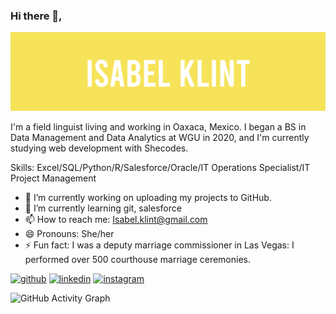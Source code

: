 ### Hi there 👋,

<img src="https://raw.githubusercontent.com/isabelklint/isabelklint/main/some-banner.001.jpeg">

I'm a field linguist living and working in Oaxaca, Mexico. I began a BS in Data Management and Data Analytics at WGU in 2020, and I'm currently studying web development with Shecodes.

Skills: Excel/SQL/Python/R/Salesforce/Oracle/IT Operations Specialist/IT Project Management

- 🔭 I’m currently working on uploading my projects to GitHub. 
- 🌱 I’m currently learning git, salesforce 
- 📫 How to reach me: Isabel.klint@gmail.com 
- 😄 Pronouns: She/her 
- ⚡ Fun fact: I was a deputy marriage commissioner in Las Vegas: I performed over 500 courthouse marriage ceremonies. 


[<img src='https://cdn.jsdelivr.net/npm/simple-icons@3.0.1/icons/github.svg' alt='github' height='40'>](https://github.com/isabelklint)  [<img src='https://cdn.jsdelivr.net/npm/simple-icons@3.0.1/icons/linkedin.svg' alt='linkedin' height='40'>](https://www.linkedin.com/in/isabel-klint-09586522/)  [<img src='https://cdn.jsdelivr.net/npm/simple-icons@3.0.1/icons/instagram.svg' alt='instagram' height='40'>](https://www.instagram.com/isabelklint/)  

![GitHub Activity Graph](https://activity-graph.herokuapp.com/graph?username=isabelklint)  


